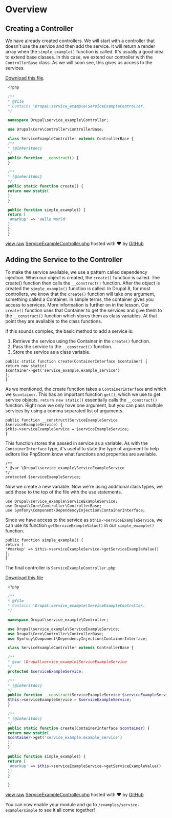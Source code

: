 <!--
{
"name" : "drupal-8-services-and-controllers",
"version" : "0.0.1",
"title" : "Lesson 8.2 - Services and controllers",
"description" : "TBD",
"freshnessDate" : 2015-12-11,
"homepage" : "https://docs.acquia.com/articles/drupal-8-services-and-controllers",
"canonicalSource" : "https://docs.acquia.com/articles/drupal-8-services-and-controllers",
"license" : "CC BY-SA"
}
-->

<!-- @section -->

# Overview

<!-- @section -->

## Creating a Controller

We have already created controllers. We will start with a controller that doesn't use the service and then add the service. It will return a render array when the `simple_example()` function is called. It's usually a good idea to extend base classes. In this case, we extend our controller with the `ControllerBase` class. As we will soon see, this gives us access to the services.

[Download this file](https://gist.github.com/acquialibrary/d6037e4eaaa12db3cb10/archive/69021eb586f8f1032315b6e61e8fbe28f7407cef.zip).

```php
 <?php

 /**
 * @file
 * Contains \Drupal\service_example\ServiceExampleController.
 */

 namespace Drupal\service_example\Controller;

 use Drupal\Core\Controller\ControllerBase;

 class ServiceExampleController extends ControllerBase {
 /**
 * {@inheritdoc}
 */
 public function __construct() {
 }

 /**
 * {@inheritdoc}
 */
 public static function create() {
 return new static(
 );
 }

 public function simple_example() {
 return [
 '#markup' => 'Hello World'
 ];
 }
 }
```
[view raw](https://gist.github.com/acquialibrary/d6037e4eaaa12db3cb10/raw/69021eb586f8f1032315b6e61e8fbe28f7407cef/ServiceExampleController.php) [ServiceExampleController.php](https://gist.github.com/acquialibrary/d6037e4eaaa12db3cb10#file-serviceexamplecontroller-php) hosted with ❤ by [GitHub](https://github.com)

<!-- @section -->

## Adding the Service to the Controller

To make the service available, we use a pattern called dependency injection. When our object is created, the `create()` function is called. The create() function then calls the `__construct()` function. After the object is created the `simple_example()` function is called. In Drupal 8, for most controllers, we know that the `create()` function will take one argument, something called a Container. In simple terms, the container gives you access to services. More information is further on in the lesson. Our `create()` function uses that Container to get the services and give them to the `__construct()` function which stores them as class variables. At that point they are available to the class functions.

If this sounds complex, the basic method to add a service is:

1.  Retrieve the service using the Container in the `create()` function.
2.  Pass the service to the `__construct()` function.
3.  Store the service as a class variable.

```
public static function create(ContainerInterface $container) {
return new static(
$container->get('service_example.example_service')
);
}
```

As we mentioned, the create function takes a `ContainerInterface` and which we `$container`. This has an important function `get()`, which we use to get service objects. `return new static()` essentially calls the `__construct()` function. Right now we only have one argument, but you can pass multiple services by using a comma separated list of arguments.

```
public function __construct(ServiceExampleService $serviceExampleService) {
$this->serviceExampleService = $serviceExampleService;
}
```

This function stores the passed in service as a variable. As with the `ContainerInterface` type, it's useful to state the type of argument to help editors like PhpStorm know what functions and properties are available.

```
/**
* @var \Drupal\service_example\ServiceExampleService
*/
protected $serviceExampleService;
```

Now we create a new variable. Now we're using additional class types, we add those to the top of the file with the use statements.

```
use Drupal\service_example\ServiceExampleService;
use Drupal\Core\Controller\ControllerBase;
use Symfony\Component\DependencyInjection\ContainerInterface;
```

Since we have access to the service as `$this->serviceExampleService`, we can use its function `getServiceExampleValue()` in our `simple_example()` function.

```
public function simple_example() {
return [
'#markup' => $this->serviceExampleService->getServiceExampleValue()
];
}
```

The final controller is `ServiceExampleController.php`:

[Download this file](https://gist.github.com/acquialibrary/2e60c0efafd0385acaac/archive/8e1c0b9c1607f1e8b24d743b5ff1ccce5ff823f6.zip)

```php
 <?php

 /**
 * @file
 * Contains \Drupal\service_example\ServiceExampleController.
 */

 namespace Drupal\service_example\Controller;

 use Drupal\service_example\ServiceExampleService;
 use Drupal\Core\Controller\ControllerBase;
 use Symfony\Component\DependencyInjection\ContainerInterface;

 class ServiceExampleController extends ControllerBase {

 /**
 * @var \Drupal\service_example\ServiceExampleService
 */
 protected $serviceExampleService;

 /**
 * {@inheritdoc}
 */
 public function __construct(ServiceExampleService $serviceExampleService) {
 $this->serviceExampleService = $serviceExampleService;
 }

 /**
 * {@inheritdoc}
 */
 public static function create(ContainerInterface $container) {
 return new static(
 $container->get('service_example.example_service')
 );
 }

 public function simple_example() { 
 return [
 '#markup' => $this->serviceExampleService->getServiceExampleValue()
 ];
 }

 }
```

[view raw](https://gist.github.com/acquialibrary/2e60c0efafd0385acaac/raw/8e1c0b9c1607f1e8b24d743b5ff1ccce5ff823f6/ServiceExampleController.php) [ServiceExampleController.php](https://gist.github.com/acquialibrary/2e60c0efafd0385acaac#file-serviceexamplecontroller-php) hosted with ❤ by [GitHub](https://github.com)

You can now enable your module and go to `/examples/service-example/simple` to see it all come together!
